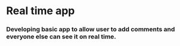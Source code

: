 # Real time app
### Developing basic app to allow user to add comments and everyone else can see it on real time.
